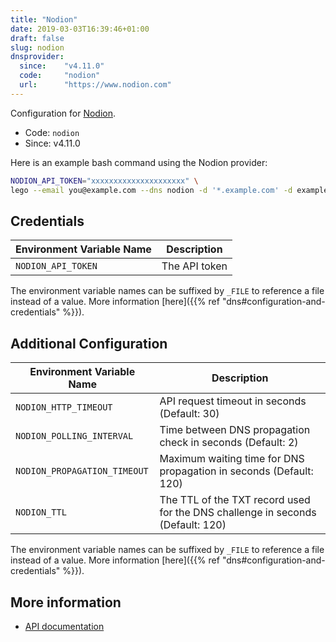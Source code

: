 ```yaml
---
title: "Nodion"
date: 2019-03-03T16:39:46+01:00
draft: false
slug: nodion
dnsprovider:
  since:    "v4.11.0"
  code:     "nodion"
  url:      "https://www.nodion.com"
---
```


<!-- THIS DOCUMENTATION IS AUTO-GENERATED. PLEASE DO NOT EDIT. -->
<!-- providers/dns/nodion/nodion.toml -->
<!-- THIS DOCUMENTATION IS AUTO-GENERATED. PLEASE DO NOT EDIT. -->


Configuration for [Nodion](https://www.nodion.com).


<!--more-->

- Code: `nodion`
- Since: v4.11.0


Here is an example bash command using the Nodion provider:

```bash
NODION_API_TOKEN="xxxxxxxxxxxxxxxxxxxxx" \
lego --email you@example.com --dns nodion -d '*.example.com' -d example.com run
```




## Credentials

| Environment Variable Name | Description |
|-----------------------|-------------|
| `NODION_API_TOKEN` | The API token |

The environment variable names can be suffixed by `_FILE` to reference a file instead of a value.
More information [here]({{% ref "dns#configuration-and-credentials" %}}).


## Additional Configuration

| Environment Variable Name | Description |
|--------------------------------|-------------|
| `NODION_HTTP_TIMEOUT` | API request timeout in seconds (Default: 30) |
| `NODION_POLLING_INTERVAL` | Time between DNS propagation check in seconds (Default: 2) |
| `NODION_PROPAGATION_TIMEOUT` | Maximum waiting time for DNS propagation in seconds (Default: 120) |
| `NODION_TTL` | The TTL of the TXT record used for the DNS challenge in seconds (Default: 120) |

The environment variable names can be suffixed by `_FILE` to reference a file instead of a value.
More information [here]({{% ref "dns#configuration-and-credentials" %}}).




## More information

- [API documentation](https://www.nodion.com/en/docs/dns/api/)

<!-- THIS DOCUMENTATION IS AUTO-GENERATED. PLEASE DO NOT EDIT. -->
<!-- providers/dns/nodion/nodion.toml -->
<!-- THIS DOCUMENTATION IS AUTO-GENERATED. PLEASE DO NOT EDIT. -->
